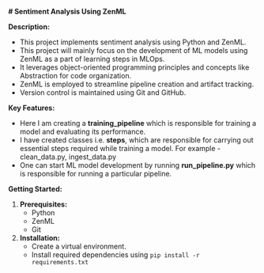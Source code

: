 
**# Sentiment Analysis Using ZenML**

**Description:**

* This project implements sentiment analysis using Python and ZenML.
* This project will mainly focus on the development of ML models using ZenML as a part of learning steps in MLOps.
* It leverages object-oriented programming principles and concepts like Abstraction for code organization.
* ZenML is employed to streamline pipeline creation and artifact tracking.
* Version control is maintained using Git and GitHub.

**Key Features:**

* Here I am creating a **training_pipeline** which is responsible for training a model and evaluating its performance.
* I have created classes i.e. **steps**, which are responsible for carrying out essential steps required while training a model. For example -  clean_data.py, ingest_data.py
* One can start ML model development by running **run_pipeline.py** which is responsible for running a particular pipeline.

**Getting Started:**

1. **Prerequisites:**
    * Python
    * ZenML
    * Git
2. **Installation:**
    * Create a virtual environment.
    * Install required dependencies using `pip install -r requirements.txt`
